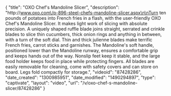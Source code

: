 {
    "title": "OXO Chef's Mandoline Slicer",
    "description": "http:\/\/www.oxo.com\/p-896-steel-chefs-mandoline-slicer.aspx\n\nTurn ten pounds of potatoes into French fries in a flash, with the user-friendly OXO Chef's Mandoline Slicer. It makes light work of slicing with absolute precision. A uniquely shaped ruffle blade joins straight, serrated and crinkle blades to slice thin cucumbers, thick onion rings and anything in between, with a turn of the soft dial. Thin and thick julienne blades make terrific French fries, carrot sticks and garnishes. The Mandoline's soft handle, positioned lower than the Mandoline runway, ensures a comfortable grip and keeps hands out of the way. Nonslip feet keep it stable, and the large food holder keeps food in place while protecting fingers. All blades are easily removable for cleaning, come with safety covers and can store on board. Legs fold compactly for storage.",
    "videoid": "87428286",
    "date_created": "1300985951",
    "date_modified": "1490294897",
    "type": "captivate",
    "layout": "video",
    "url": "\/v\/oxo-chef-s-mandoline-slicer\/87428286"
}